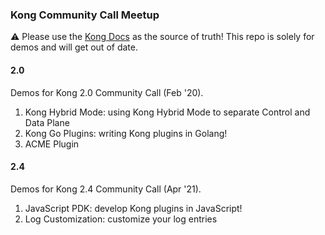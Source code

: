 ### Kong Community Call Meetup

:warning: Please use the [Kong Docs](https://docs.konghq.com) as the source of truth!
This repo is solely for demos and will get out of date.

#### 2.0

Demos for Kong 2.0 Community Call (Feb '20).

1. Kong Hybrid Mode: using Kong Hybrid Mode to separate Control and Data Plane
2. Kong Go Plugins: writing Kong plugins in Golang!
3. ACME Plugin

#### 2.4

Demos for Kong 2.4 Community Call (Apr '21).

1. JavaScript PDK: develop Kong plugins in JavaScript!
2. Log Customization: customize your log entries


